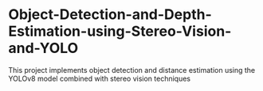 # Object-Detection-and-Depth-Estimation-using-Stereo-Vision-and-YOLO
This project implements object detection and distance estimation using the YOLOv8 model combined with stereo vision techniques
